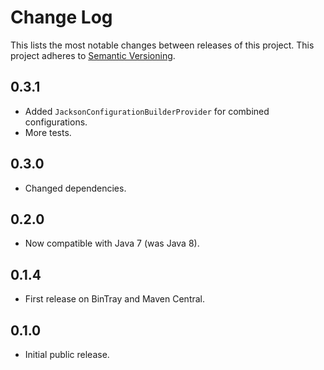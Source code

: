 # Change Log
This lists the most notable changes between releases of this project.
This project adheres to [Semantic Versioning](http://semver.org/).

## 0.3.1

* Added `JacksonConfigurationBuilderProvider` for combined configurations.
* More tests.


## 0.3.0

* Changed dependencies.


## 0.2.0

* Now compatible with Java 7 (was Java 8).


## 0.1.4

* First release on BinTray and Maven Central.


## 0.1.0

* Initial public release.

